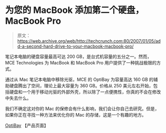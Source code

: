 # 为您的 MacBook 添加第二个硬盘，MacBook Pro 

> 原文：<https://web.archive.org/web/http://techcrunch.com:80/2007/01/05/add-a-second-hard-drive-to-your-macbook-macbook-pro/>

笔记本电脑的硬盘容量最高可达 200 GB，是台式机容量的五分之一。然而，MCE Technologies 为 MacBook 和 MacBook Pro 用户提供了一种挑战极限的方式。

通过从 Mac 笔记本电脑中移除光驱，MCE 的 OptiBay 为容量高达 160 GB 的辅助硬盘腾出了空间，理论上最大容量为 360 GB。价格从 250 美元左右开始，包括硬盘和一个用于移动光驱的外部外壳，所以除了一点便携性，你真的不会在修改中失去什么。

我们不确定这对你的 Mac 的保修会有什么影响，我们会让你自己去研究。但是，如果你正在寻找一种方法来优化你的 Mac 的存储，这是一个有趣的地方。

[OptiBay](https://web.archive.org/web/20150911022421/http://www.mcetech.com/optibay/) 【产品页面】